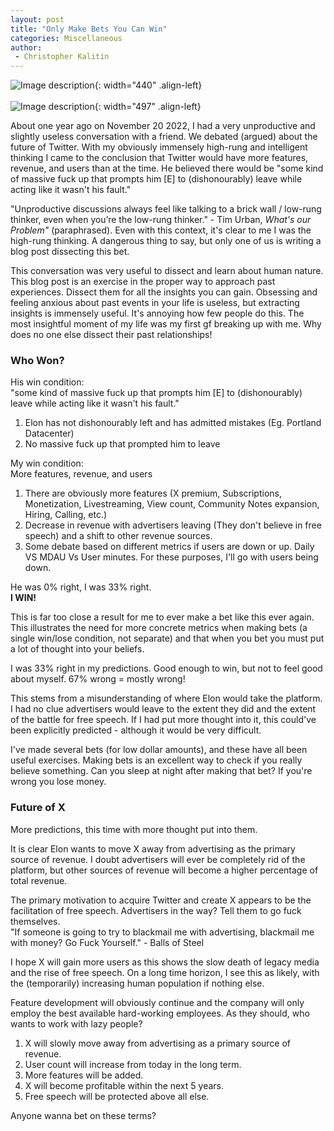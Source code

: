 ```yaml
---
layout: post
title: "Only Make Bets You Can Win"
categories: Miscellaneous
author:
 - Christopher Kalitin
---
```


![Image description]({{site.url}}/assets/images/2023-12-17/Chris-bet.png){: width="440" .align-left}  
‎  
![Image description]({{site.url}}/assets/images/2023-12-17/His-bet.png){: width="497" .align-left}

About one year ago on November 20 2022, I had a very unproductive and slightly useless conversation with a friend.  We debated (argued) about the future of Twitter. With my obviously immensely high-rung and intelligent thinking I came to the conclusion that Twitter would have more features, revenue, and users than at the time. He believed there would be "some kind of massive fuck up that prompts him \[E\] to (dishonourably) leave while acting like it wasn't his fault."

"Unproductive discussions always feel like talking to a brick wall / low-rung thinker, even when you’re the low-rung thinker." - Tim Urban, <i>What's our Problem"</i> (paraphrased). Even with this context, it's clear to me I was the high-rung thinking. A dangerous thing to say, but only one of us is writing a blog post dissecting this bet.

This conversation was very useful to dissect and learn about human nature. This blog post is an exercise in the proper way to approach past experiences. Dissect them for all the insights you can gain. Obsessing and feeling anxious about past events in your life is useless, but extracting insights is immensely useful. It's annoying how few people do this. The most insightful moment of my life was my first gf breaking up with me. Why does no one else dissect their past relationships!

### Who Won?

His win condition:  
"some kind of massive fuck up that prompts him \[E\] to (dishonourably) leave while acting like it wasn't his fault."  
1. Elon has not dishonourably left and has admitted mistakes (Eg. Portland Datacenter)
2. No massive fuck up that prompted him to leave

My win condition:  
More features, revenue, and users  
1. There are obviously more features (X premium, Subscriptions, Monetization, Livestreaming, View count, Community Notes expansion, Hiring, Calling, etc.)
2. Decrease in revenue with advertisers leaving (They don't believe in free speech) and a shift to other revenue sources.
3. Some debate based on different metrics if users are down or up. Daily VS MDAU Vs User minutes. For these purposes, I'll go with users being down.

He was 0% right, I was 33% right.  
<b>I WIN!</b>

This is far too close a result for me to ever make a bet like this ever again. This illustrates the need for more concrete metrics when making bets (a single win/lose condition, not separate) and that when you bet you must put a lot of thought into your beliefs.

I was 33% right in my predictions. Good enough to win, but not to feel good about myself. 67% wrong = mostly wrong!

This stems from a misunderstanding of where Elon would take the platform. I had no clue advertisers would leave to the extent they did and the extent of the battle for free speech. If I had put more thought into it, this could've been explicitly predicted - although it would be very difficult.

I've made several bets (for low dollar amounts), and these have all been useful exercises. Making bets is an excellent way to check if you really believe something. Can you sleep at night after making that bet? If you're wrong you lose money. 

### Future of X

More predictions, this time with more thought put into them.

It is clear Elon wants to move X away from advertising as the primary source of revenue. I doubt advertisers will ever be completely rid of the platform, but other sources of revenue will become a higher percentage of total revenue.

The primary motivation to acquire Twitter and create X appears to be the facilitation of free speech. Advertisers in the way? Tell them to go fuck themselves.  
"If someone is going to try to blackmail me with advertising, blackmail me with money? Go Fuck Yourself." - Balls of Steel

I hope X will gain more users as this shows the slow death of legacy media and the rise of free speech. On a long time horizon, I see this as likely, with the (temporarily) increasing human population if nothing else.

Feature development will obviously continue and the company will only employ the best available hard-working employees. As they should, who wants to work with lazy people?

1. X will slowly move away from advertising as a primary source of revenue.
2. User count will increase from today in the long term.
3. More features will be added.
4. X will become profitable within the next 5 years.
5. Free speech will be protected above all else.

Anyone wanna bet on these terms?